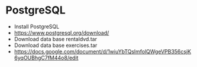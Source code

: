 # PostgreSQL

* Install PostgreSQL  
 * https://www.postgresql.org/download/
 * Download data base rentaldvd.tar  
 * Download data base exercises.tar 
  * https://docs.google.com/document/d/1wiuYbTQslmfolQWgeVPB356csjK6yqOUBhgC7fM44o8/edit
  
  
 

